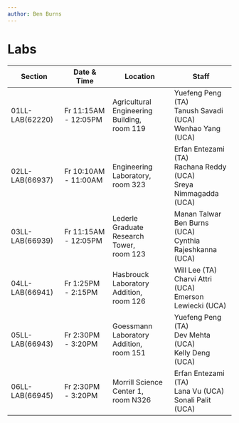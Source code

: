 ```yaml
---
author: Ben Burns
---
```


# Labs

| Section | Date & Time | Location | Staff | 
|---|---|---|---|
| 01LL-LAB(62220) | Fr 11:15AM - 12:05PM | Agricultural Engineering Building, <br /> room 119 | Yuefeng Peng (TA) <br /> Tanush Savadi (UCA) <br />  Wenhao Yang (UCA) |
| 02LL-LAB(66937) | Fr 10:10AM - 11:00AM | Engineering Laboratory, <br /> room 323 | Erfan Entezami (TA) <br /> Rachana Reddy (UCA) <br />  Sreya Nimmagadda (UCA)|
| 03LL-LAB(66939) | Fr 11:15AM - 12:05PM | Lederle Graduate Research Tower, <br /> room 123 | Manan Talwar <br /> Ben Burns (UCA) <br />  Cynthia Rajeshkanna (UCA) |
| 04LL-LAB(66941) | Fr 1:25PM - 2:15PM | Hasbrouck Laboratory Addition, <br /> room 126 | Will Lee (TA) <br/> Charvi Attri (UCA) <br/> Emerson Lewiecki (UCA) |
| 05LL-LAB(66943) | Fr 2:30PM - 3:20PM | Goessmann Laboratory Addition, <br /> room 151 | Yuefeng Peng (TA) <br /> Dev Mehta (UCA) <br />  Kelly Deng (UCA)|
| 06LL-LAB(66945) | Fr 2:30PM - 3:20PM | Morrill Science Center 1, <br /> room N326 | Erfan Entezami (TA) <br /> Lana Vu (UCA) <br />  Sonali Palit (UCA) |